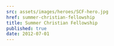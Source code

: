 ```yaml
---
src: assets/images/heroes/SCF-hero.jpg
href: summer-christian-fellowship
title: Summer Christian Fellowship
published: true
date: 2012-07-01
---
```

